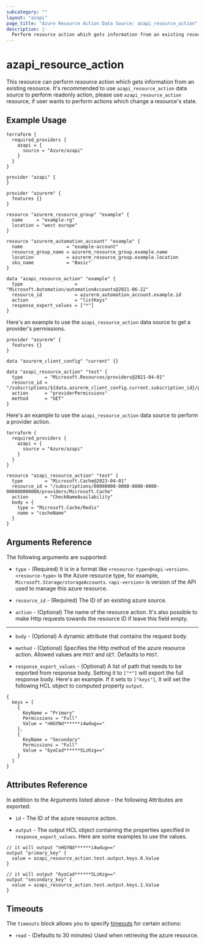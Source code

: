 ```yaml
---
subcategory: ""
layout: "azapi"
page_title: "Azure Resource Action Data Source: azapi_resource_action"
description: |-
  Perform resource action which gets information from an existing resource.
---
```


# azapi_resource_action

This resource can perform resource action which gets information from an existing resource.
It's recommended to use `azapi_resource_action` data source to perform readonly action, please use `azapi_resource_action` resource,
if user wants to perform actions which change a resource's state.

## Example Usage

```hcl
terraform {
  required_providers {
    azapi = {
      source = "Azure/azapi"
    }
  }
}

provider "azapi" {
}

provider "azurerm" {
  features {}
}

resource "azurerm_resource_group" "example" {
  name     = "example-rg"
  location = "west europe"
}

resource "azurerm_automation_account" "example" {
  name                = "example-account"
  resource_group_name = azurerm_resource_group.example.name
  location            = azurerm_resource_group.example.location
  sku_name            = "Basic"
}

data "azapi_resource_action" "example" {
  type                   = "Microsoft.Automation/automationAccounts@2021-06-22"
  resource_id            = azurerm_automation_account.example.id
  action                 = "listKeys"
  response_export_values = ["*"]
}
```

Here's an example to use the `azapi_resource_action` data source to get a provider's permissions.

```hcl
provider "azurerm" {
  features {}
}

data "azurerm_client_config" "current" {}

data "azapi_resource_action" "test" {
  type        = "Microsoft.Resources/providers@2021-04-01"
  resource_id = "/subscriptions/${data.azurerm_client_config.current.subscription_id}/providers/Microsoft.Network"
  action      = "providerPermissions"
  method      = "GET"
}
```

Here's an example to use the `azapi_resource_action` data source to perform a provider action.

```hcl
terraform {
  required_providers {
    azapi = {
      source = "Azure/azapi"
    }
  }
}

resource "azapi_resource_action" "test" {
  type        = "Microsoft.Cache@2023-04-01"
  resource_id = "/subscriptions/00000000-0000-0000-0000-000000000000/providers/Microsoft.Cache"
  action      = "CheckNameAvailability"
  body = {
    type = "Microsoft.Cache/Redis"
    name = "cacheName"
  }
}
```

## Arguments Reference

The following arguments are supported:

* `type` - (Required) It is in a format like `<resource-type>@<api-version>`. `<resource-type>` is the Azure resource type, for example, `Microsoft.Storage/storageAccounts`.
  `<api-version>` is version of the API used to manage this azure resource.

* `resource_id` - (Required) The ID of an existing azure source.

* `action` - (Optional) The name of the resource action. It's also possible to make Http requests towards the resource ID if leave this field empty.

---
* `body` - (Optional) A dynamic attribute that contains the request body.

* `method` - (Optional) Specifies the Http method of the azure resource action. Allowed values are `POST` and `GET`. Defaults to `POST`.

* `response_export_values` - (Optional) A list of path that needs to be exported from response body.
  Setting it to `["*"]` will export the full response body.
  Here's an example. If it sets to `["keys"]`, it will set the following HCL object to computed property `output`.
```
{
  keys = [
    {
      KeyName = "Primary"
      Permissions = "Full"
      Value = "nHGYNd******i4wdug=="
    },
    {
      KeyName = "Secondary"
      Permissions = "Full"
      Value = "6yoCad******SLzKzg=="
    }
  ]
}
```

## Attributes Reference

In addition to the Arguments listed above - the following Attributes are exported:

* `id` - The ID of the azure resource action.

* `output` - The output HCL object containing the properties specified in `response_export_values`. Here are some examples to use the values.
```hcl
// it will output "nHGYNd******i4wdug=="
output "primary_key" {
  value = azapi_resource_action.test.output.keys.0.Value
}

// it will output "6yoCad******SLzKzg=="
output "secondary_key" {
  value = azapi_resource_action.test.output.keys.1.Value
}
```

## Timeouts

The `timeouts` block allows you to specify [timeouts](https://www.terraform.io/docs/configuration/resources.html#timeouts) for certain actions:

* `read` - (Defaults to 30 minutes) Used when retrieving the azure resource.
